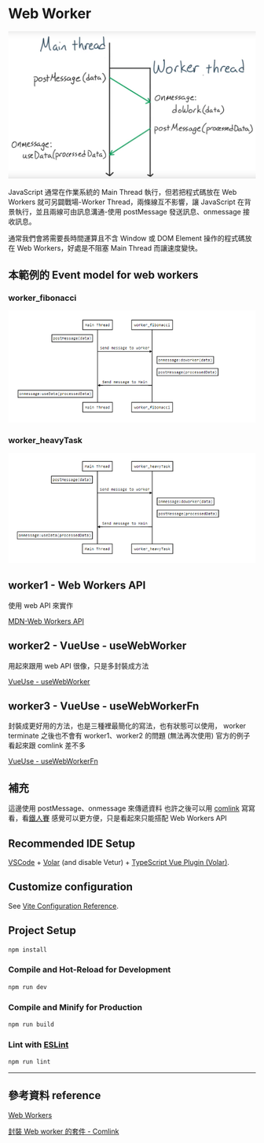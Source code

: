 # Web Worker

![alt text](image.png)

JavaScript 通常在作業系統的 Main Thread 執行，但若把程式碼放在 Web Workers 就可另闢戰場-Worker Thread，兩條線互不影響，讓 JavaScript 在背景執行，並且兩線可由訊息溝通-使用 postMessage 發送訊息、onmessage 接收訊息。

通常我們會將需要長時間運算且不含 Window 或 DOM Element 操作的程式碼放在 Web Workers，好處是不阻塞 Main Thread 而讓速度變快。

## 本範例的 Event model for web workers

### worker_fibonacci
![alt text](image-1.png)

### worker_heavyTask
![alt text](image-2.png)

## worker1 - Web Workers API

使用 web API 來實作

[MDN-Web Workers API](https://developer.mozilla.org/en-US/docs/Web/API/Web_Workers_API)

## worker2 - VueUse - useWebWorker

用起來跟用 web API 很像，只是多封裝成方法

[VueUse - useWebWorker](https://vueuse.org/core/useWebWorker/)

## worker3 - VueUse - useWebWorkerFn

封裝成更好用的方法，也是三種裡最簡化的寫法，也有狀態可以使用，
worker terminate 之後也不會有 worker1、worker2 的問題 (無法再次使用)
官方的例子看起來跟 comlink 差不多

[VueUse - useWebWorkerFn](https://vueuse.org/core/useWebWorkerFn/)

## 補充 
這邊使用 postMessage、onmessage 來傳遞資料
也許之後可以用 [comlink](https://github.com/GoogleChromeLabs/comlink) 寫寫看，看[鐵人賽](https://ithelp.ithome.com.tw/articles/10337926) 感覺可以更方便，只是看起來只能搭配 Web Workers API

## Recommended IDE Setup

[VSCode](https://code.visualstudio.com/) + [Volar](https://marketplace.visualstudio.com/items?itemName=Vue.volar) (and disable Vetur) + [TypeScript Vue Plugin (Volar)](https://marketplace.visualstudio.com/items?itemName=Vue.vscode-typescript-vue-plugin).

## Customize configuration

See [Vite Configuration Reference](https://vitejs.dev/config/).

## Project Setup

```sh
npm install
```

### Compile and Hot-Reload for Development

```sh
npm run dev
```

### Compile and Minify for Production

```sh
npm run build
```

### Lint with [ESLint](https://eslint.org/)

```sh
npm run lint
```

---
## 參考資料 reference
[Web Workers](https://www.cythilya.tw/2018/07/18/web-workers/)

[封裝 Web worker 的套件 - Comlink](https://ithelp.ithome.com.tw/articles/10337926)